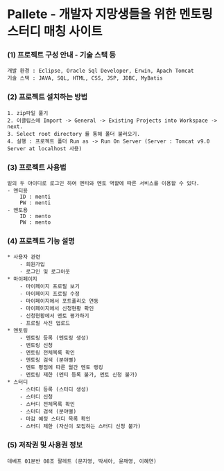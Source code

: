 # Pallete - 개발자 지망생들을 위한 멘토링 스터디 매칭 사이트

### (1) 프로젝트 구성 안내 -  기술 스택 등
```
개발 환경 : Eclipse, Oracle Sql Developer, Erwin, Apach Tomcat
기술 스택 : JAVA, SQL, HTML, CSS, JSP, JDBC, MyBatis
```

### (2) 프로젝트 설치하는 방법 
```
1. zip파일 풀기
2. 이클립스에 Import -> General -> Existing Projects into Workspace -> next.
3. Select root directory 를 통해 폴더 불러오기.
4. 실행 : 프로젝트 폴더 Run as -> Run On Server (Server : Tomcat v9.0 Server at localhost 사용)
```

### (3) 프로젝트 사용법
```
밑의 두 아이디로 로그인 하여 멘티와 멘토 역할에 따른 서비스를 이용할 수 있다.
- 멘티용
	ID : menti
	PW : menti	
- 멘토용
	ID : mento
	PW : mento
```

### (4) 프로젝트 기능 설명
```
* 사용자 관련
	- 회원가입
	- 로그인 및 로그아웃
* 마이페이지
	- 마이페이지 프로필 보기
	- 마이페이지 프로필 수정
	- 마이페이지에서 포트폴리오 연동
	- 마이페이지에서 신청현황 확인
	- 신청현황에서 멘토 평가하기
	- 프로필 사진 업로드
* 멘토링
	- 멘토링 등록 (멘토링 생성) 
	- 멘토링 신청
	- 멘토링 전체목록 확인
	- 멘토링 검색 (분야별)
	- 멘토 평점에 따른 월간 멘토 랭킹
	- 멘토링 제한 (멘티 등록 불가, 멘토 신청 불가)
* 스터디
	- 스터디 등록 (스터디 생성)
	- 스터디 신청 
	- 스터디 전체목록 확인
	- 스터디 검색 (분야별)
	- 마감 예정 스터디 목록 확인
	- 스터디 제한 (자신이 모집하는 스터디 신청 불가)
```

### (5) 저작권 및 사용권 정보
```
데베프 01분반 08조 팔레트 (문지영, 박세아, 윤채영, 이혜연)
```
